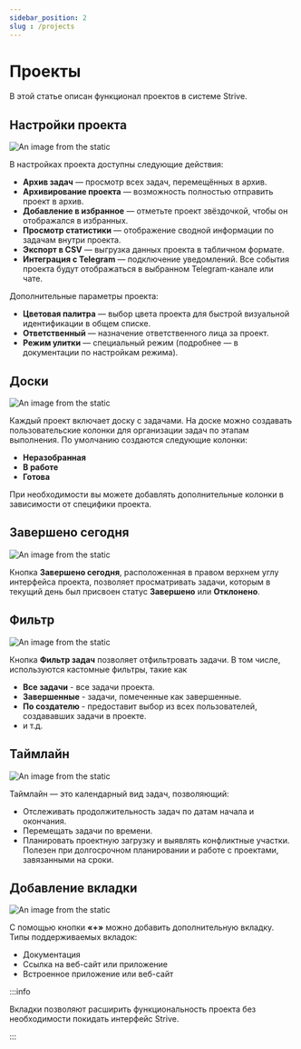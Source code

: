 ```yaml
---
sidebar_position: 2
slug : /projects
---
```


# Проекты

В этой статье описан функционал проектов в системе Strive.

## Настройки проекта

![An image from the static](/img/project_settings.png)

В настройках проекта доступны следующие действия:
- **Архив задач** — просмотр всех задач, перемещённых в архив.
- **Архивирование проекта** — возможность полностью отправить проект в архив.
- **Добавление в избранное** — отметьте проект звёздочкой, чтобы он отображался в избранных.
- **Просмотр статистики** — отображение сводной информации по задачам внутри проекта.
- **Экспорт в CSV** — выгрузка данных проекта в табличном формате.
- **Интеграция с Telegram** — подключение уведомлений. Все события проекта будут отображаться в выбранном Telegram-канале или чате.

Дополнительные параметры проекта:
- **Цветовая палитра** — выбор цвета проекта для быстрой визуальной идентификации в общем списке.
- **Ответственный** — назначение ответственного лица за проект.
- **Режим улитки** — специальный режим (подробнее — в документации по настройкам режима).

## Доски
![An image from the static](/img/main_panel.png)

Каждый проект включает доску с задачами.
На доске можно создавать пользовательские колонки для организации задач по этапам выполнения. По умолчанию создаются следующие колонки:
- **Неразобранная**
- **В работе**
- **Готова**

При необходимости вы можете добавлять дополнительные колонки в зависимости от специфики проекта.

## Завершено сегодня

![An image from the static](/img/completed_today.png)

Кнопка **Завершено сегодня**, расположенная в правом верхнем углу интерфейса проекта, позволяет просматривать задачи, которым в текущий день был присвоен статус **Завершено** или **Отклонено**.

## Фильтр

![An image from the static](/img/project_filters.png)

Кнопка **Фильтр задач** позволяет отфильтровать задачи. В том числе, используются кастомные фильтры, такие как
- **Все задачи** - все задачи проекта.
- **Завершенные** - задачи, помеченные как завершенные.
- **По создателю** - предоставит выбор из всех пользователей, создававших задачи в проекте.
- и т.д.

## Таймлайн

![An image from the static](/img/timeline.png)

Таймлайн — это календарный вид задач, позволяющий:
- Отслеживать продолжительность задач по датам начала и окончания.
- Перемещать задачи по времени.
- Планировать проектную загрузку и выявлять конфликтные участки.
Полезен при долгосрочном планировании и работе с проектами, завязанными на сроки.

## Добавление вкладки

![An image from the static](/img/add_tab.png)

С помощью кнопки **«+»** можно добавить дополнительную вкладку.
Типы поддерживаемых вкладок:
- Документация
- Ссылка на веб-сайт или приложение
- Встроенное приложение или веб-сайт

:::info

Вкладки позволяют расширить функциональность проекта без необходимости покидать интерфейс Strive.

:::







